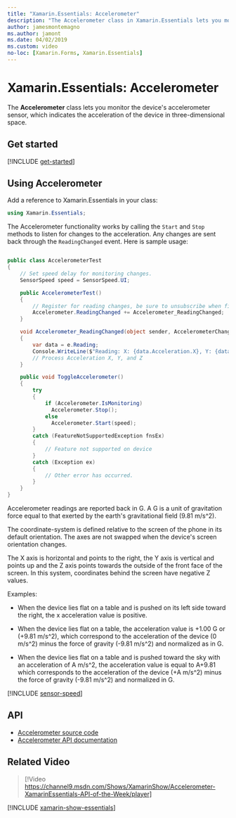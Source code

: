 ```yaml
---
title: "Xamarin.Essentials: Accelerometer"
description: "The Accelerometer class in Xamarin.Essentials lets you monitor the device's accelerometer sensor, which indicates the acceleration of the device in three dimensional space."
author: jamesmontemagno
ms.author: jamont
ms.date: 04/02/2019
ms.custom: video
no-loc: [Xamarin.Forms, Xamarin.Essentials]
---
```


# Xamarin.Essentials: Accelerometer

The **Accelerometer** class lets you monitor the device's accelerometer sensor, which indicates the acceleration of the device in three-dimensional space.

## Get started

[!INCLUDE [get-started](includes/get-started.md)]

## Using Accelerometer

Add a reference to Xamarin.Essentials in your class:

```csharp
using Xamarin.Essentials;
```

The Accelerometer functionality works by calling the `Start` and `Stop` methods to listen for changes to the acceleration. Any changes are sent back through the `ReadingChanged` event. Here is sample usage:

```csharp

public class AccelerometerTest
{
    // Set speed delay for monitoring changes.
    SensorSpeed speed = SensorSpeed.UI;

    public AccelerometerTest()
    {
        // Register for reading changes, be sure to unsubscribe when finished
        Accelerometer.ReadingChanged += Accelerometer_ReadingChanged;
    }

    void Accelerometer_ReadingChanged(object sender, AccelerometerChangedEventArgs e)
    {
        var data = e.Reading;
        Console.WriteLine($"Reading: X: {data.Acceleration.X}, Y: {data.Acceleration.Y}, Z: {data.Acceleration.Z}");
        // Process Acceleration X, Y, and Z
    }

    public void ToggleAccelerometer()
    {
        try
        {
            if (Accelerometer.IsMonitoring)
              Accelerometer.Stop();
            else
              Accelerometer.Start(speed);
        }
        catch (FeatureNotSupportedException fnsEx)
        {
            // Feature not supported on device
        }
        catch (Exception ex)
        {
            // Other error has occurred.
        }
    }
}
```

Accelerometer readings are reported back in G. A G is a unit of gravitation force equal to that exerted by the earth's gravitational field (9.81 m/s^2).

The coordinate-system is defined relative to the screen of the phone in its default orientation. The axes are not swapped when the device's screen orientation changes.

The X axis is horizontal and points to the right, the Y axis is vertical and points up and the Z axis points towards the outside of the front face of the screen. In this system, coordinates behind the screen have negative Z values.

Examples:

- When the device lies flat on a table and is pushed on its left side toward the right, the x acceleration value is positive.

- When the device lies flat on a table, the acceleration value is +1.00 G or (+9.81 m/s^2), which correspond to the acceleration of the device (0 m/s^2) minus the force of gravity (-9.81 m/s^2) and normalized as in G.

- When the device lies flat on a table and is pushed toward the sky with an acceleration of A m/s^2, the acceleration value is equal to A+9.81 which corresponds to the acceleration of the device (+A m/s^2) minus the force of gravity (-9.81 m/s^2) and normalized in G.

[!INCLUDE [sensor-speed](includes/sensor-speed.md)]

## API

- [Accelerometer source code](https://github.com/xamarin/Essentials/tree/main/Xamarin.Essentials/Accelerometer)
- [Accelerometer API documentation](xref:Xamarin.Essentials.Accelerometer)

## Related Video

> [!Video https://channel9.msdn.com/Shows/XamarinShow/Accelerometer-XamarinEssentials-API-of-the-Week/player]

[!INCLUDE [xamarin-show-essentials](includes/xamarin-show-essentials.md)]
